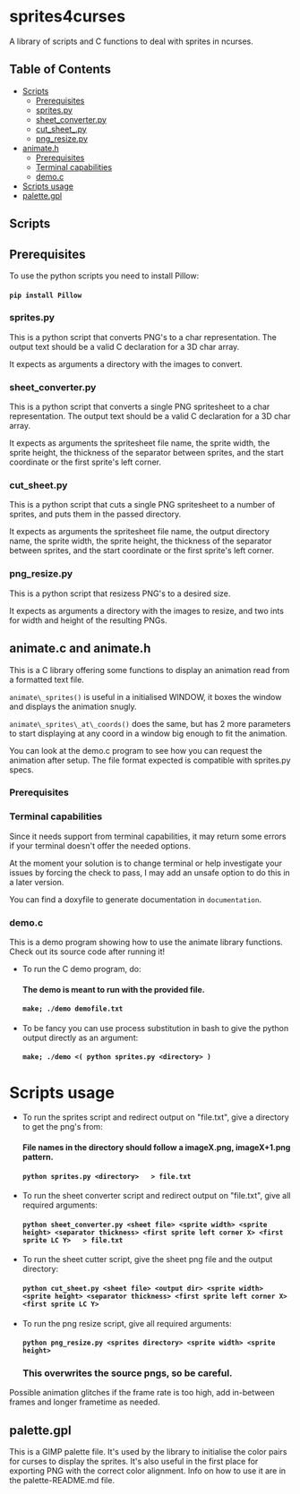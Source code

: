 # sprites4curses

A library of scripts and C functions to deal with sprites in ncurses.

## Table of Contents

+ [Scripts](#scripts)
  + [Prerequisites](#prerequisites_scripts)
  + [sprites.py](#sprites_py)
  + [sheet_converter.py](#sheet_converter_py)
  + [cut_sheet_.py](#cut_sheet_py)
  + [png_resize.py](#png_resize_py)
+ [animate.h](#animate)
  + [Prerequisites](#prerequisites_animate)
  + [Terminal capabilities](#terminal_capabilities)
  + [demo.c](#demo_c)
+ [Scripts usage](#scripts_usage)
+ [palette.gpl](#palette_gpl)

## Scripts <a name = "scripts"></a>

## Prerequisites <a name = "prerequisites_scripts"></a>

To use the python scripts you need to install Pillow:

#### `pip install Pillow`

### sprites.py <a name = "sprites_py"></a>

This is a python script that converts PNG's to a char representation.
The output text should be a valid C declaration for a 3D char array.

It expects as arguments a directory with the images to convert.

### sheet_converter.py <a name = "sheet_converter_py"></a>

This is a python script that converts a single PNG spritesheet to a char representation.
The output text should be a valid C declaration for a 3D char array.

It expects as arguments the spritesheet file name, the sprite width, the sprite height, the thickness of the separator between sprites, and the start coordinate or the first sprite's left corner.

### cut_sheet.py <a name = "cut_sheet_py"></a>

This is a python script that cuts a single PNG spritesheet to a number of sprites, and puts them in the passed directory.

It expects as arguments the spritesheet file name, the output directory name, the sprite width, the sprite height, the thickness of the separator between sprites, and the start coordinate or the first sprite's left corner.

### png_resize.py <a name = "png_resize_py"></a>

This is a python script that resizess PNG's to a desired size.

It expects as arguments a directory with the images to resize, and two ints for width and height of the resulting PNGs.

## animate.c and animate.h <a name = "animate"></a>

This is a C library offering some functions to display an animation read from a formatted text file.

`animate\_sprites()` is useful in a initialised WINDOW, it boxes the window and displays the animation snugly.

`animate\_sprites\_at\_coords()` does the same, but has 2 more parameters to start displaying at any coord in a window big enough to fit the animation.

You can look at the demo.c program to see how you can request the animation after setup.
The file format expected is compatible with sprites.py specs.

### Prerequisites <a name = "prerequisites_animate"></a>

### Terminal capabilities <a name = "terminal_capabilities"></a>

Since it needs support from terminal capabilities, it may return some errors if your terminal doesn't offer the needed options.

At the moment your solution is to change terminal or help investigate your issues by forcing the check to pass, I may add an unsafe option to do this in a later version.

You can find a doxyfile to generate documentation in `documentation`.

### demo.c <a name = "demo_c"></a>

This is a demo program showing how to use the animate library functions. Check out its source code after running it!

- To run the C demo program, do:
  #### The demo is meant to run with the provided file.
  #### `make; ./demo demofile.txt`

- To be fancy you can use process substitution in bash to give the python output directly as an argument:

  #### `make; ./demo <( python sprites.py <directory> )`

# Scripts usage <a name = "scripts_usage"></a>

- To run the sprites script and redirect output on "file.txt", give a directory to get the png's from:

  #### File names in the directory should follow a imageX.png, imageX+1.png pattern.
  #### `python sprites.py <directory>   > file.txt`

- To run the sheet converter script and redirect output on "file.txt", give all required arguments:

  #### `python sheet_converter.py <sheet file> <sprite width> <sprite height> <separator thickness> <first sprite left corner X> <first sprite LC Y>   > file.txt`

- To run the sheet cutter script, give the sheet png file and the output directory:

  #### `python cut_sheet.py <sheet file> <output dir> <sprite width> <sprite height> <separator thickness> <first sprite left corner X> <first sprite LC Y>`

- To run the png resize script, give all required arguments:

  #### `python png_resize.py <sprites directory> <sprite width> <sprite height>`
  ### This overwrites the source pngs, so be careful.

Possible animation glitches if the frame rate is too high, add in-between frames and longer frametime as needed.

## palette.gpl <a name = "palette_gpl"></a>

This is a GIMP palette file.
It's used by the library to initialise the color pairs for curses to display the sprites.
It's also useful in the first place for exporting PNG with the correct color alignment.
Info on how to use it are in the palette-README.md file.
